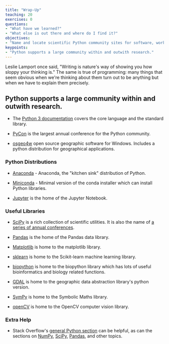 ```yaml
---
title: "Wrap-Up"
teaching: 20
exercises: 0
questions:
- "What have we learned?"
- "What else is out there and where do I find it?"
objectives:
- "Name and locate scientific Python community sites for software, workshops, and help."
keypoints:
- "Python supports a large community within and outwith research."
---
```


Leslie Lamport once said, "Writing is nature's way of showing you how sloppy your thinking is."
The same is true of programming:
many things that seem obvious when we're thinking about them
turn out to be anything but when we have to explain them precisely.

## Python supports a large community within and outwith research.

*   The [Python 3 documentation](https://docs.python.org/3/) covers the core language
    and the standard library.

*   [PyCon](https://pycon.org/) is the largest annual conference for the Python community.

*   [osgeo4w](http://osgeo4w.org) open source geographic software for Windows. Includes a python distribution for geographical applications.


### Python Distributions

*   [Anaconda](https://anaconda.org) - Anaconda, the "kitchen sink" distribution of Python.

*   [Miniconda](https://conda.io/miniconda.html) - Minimal version of the conda installer which can install Python libraries. 

*   [Jupyter](https://jupyter.org) is the home of the Jupyter Notebook.

### Useful Libraries

*   [SciPy](https://scipy.org) is a rich collection of scientific utilities.
    It is also the name of [a series of annual conferences](https://conference.scipy.org/).


*   [Pandas](https://pandas.pydata.org) is the home of the Pandas data library.

*   [Matplotlib](http://matplotlib.org) is home to the matplotlib library.

*   [sklearn](http://scikit-learn.org) is home to the Scikit-learn machine learning library.

*   [biopython](http://biopython.org) is home to the biopython library which has lots of useful bioinformatics and biology related functions.

*   [GDAL](http://gdal.org/python/) is home to the geographic data abstraction library's python version. 

*   [SymPy](http://www.sympy.org) is home to the Symbolic Maths library.

*   [openCV](https://docs.opencv.org/3.1.0/d6/d00/tutorial_py_root.html) is home to the OpenCV computer vision library.


### Extra Help

*   Stack Overflow's [general Python section](http://stackoverflow.com/questions/tagged/python)
    can be helpful,
    as can the sections on [NumPy](http://stackoverflow.com/questions/tagged/numpy),
    [SciPy](http://stackoverflow.com/questions/tagged/scipy),
    [Pandas](http://stackoverflow.com/questions/tagged/pandas),
    and other topics.
